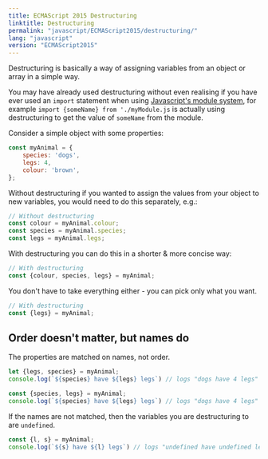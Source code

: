 ```yaml
---
title: ECMAScript 2015 Destructuring
linktitle: Destructuring
permalink: "javascript/ECMAScript2015/destructuring/"
lang: "javascript"
version: "ECMAScript2015"
---
```


Destructuring is basically a way of assigning variables from an object or array
in a simple way.

You may have already used destructuring without even realising if you have ever
used an `import` statement when using
[Javascript's module system](/javascript/ECMAScript2015/modules/), for example
`import {someName} from './myModule.js` is actually using destructuring to get
the value of `someName` from the module.

Consider a simple object with some properties:

```javascript
const myAnimal = {
    species: 'dogs',
    legs: 4,
    colour: 'brown',
};
```
Without destructuring if you wanted to assign the values from your object to
new variables, you would need to do this separately, e.g.:

```javascript
// Without destructuring
const colour = myAnimal.colour;
const species = myAnimal.species;
const legs = myAnimal.legs;
```
With destructuring you can do this in a shorter & more concise way:

```javascript
// With destructuring
const {colour, species, legs} = myAnimal;
```

You don't have to take everything either - you can pick only what you want.

```javascript
// With destructuring
const {legs} = myAnimal;
```

## Order doesn't matter, but names do
The properties are matched on names, not order.
```javascript
let {legs, species} = myAnimal;
console.log(`${species} have ${legs} legs`) // logs "dogs have 4 legs"
```

```javascript
const {species, legs} = myAnimal;
console.log(`${species} have ${legs} legs`) // logs "dogs have 4 legs"
```

If the names are not matched, then the variables you are destructuring to are
`undefined`.

```javascript
const {l, s} = myAnimal;
console.log(`${s} have ${l} legs`) // logs "undefined have undefined legs"
```
